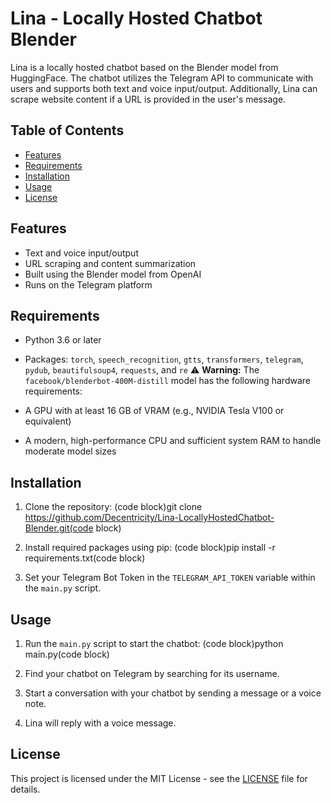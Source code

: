 # Lina - Locally Hosted Chatbot Blender

Lina is a locally hosted chatbot based on the Blender model from HuggingFace. The chatbot utilizes the Telegram API to communicate with users and supports both text and voice input/output. Additionally, Lina can scrape website content if a URL is provided in the user's message.

## Table of Contents
- [Features](#features)
- [Requirements](#requirements)
- [Installation](#installation)
- [Usage](#usage)
- [License](#license)

## Features
- Text and voice input/output
- URL scraping and content summarization
- Built using the Blender model from OpenAI
- Runs on the Telegram platform

## Requirements
- Python 3.6 or later
- Packages: `torch`, `speech_recognition`, `gtts`, `transformers`, `telegram`, `pydub`, `beautifulsoup4`, `requests`, and `re`
⚠️ **Warning:** The `facebook/blenderbot-400M-distill` model has the following hardware requirements:

- A GPU with at least 16 GB of VRAM (e.g., NVIDIA Tesla V100 or equivalent)
- A modern, high-performance CPU and sufficient system RAM to handle moderate model sizes

## Installation
1. Clone the repository:
(code block)git clone https://github.com/Decentricity/Lina-LocallyHostedChatbot-Blender.git(code block)

2. Install required packages using pip:
(code block)pip install -r requirements.txt(code block)

3. Set your Telegram Bot Token in the `TELEGRAM_API_TOKEN` variable within the `main.py` script.

## Usage
1. Run the `main.py` script to start the chatbot:
(code block)python main.py(code block)

2. Find your chatbot on Telegram by searching for its username.

3. Start a conversation with your chatbot by sending a message or a voice note.

4. Lina will reply with a voice message.

## License
This project is licensed under the MIT License - see the [LICENSE](LICENSE) file for details.
